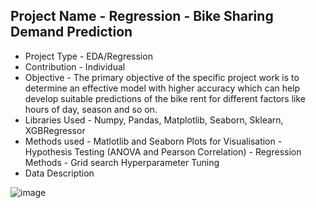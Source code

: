 ## Project Name - Regression - Bike Sharing Demand Prediction

- Project Type - EDA/Regression
- Contribution - Individual
- Objective - The primary objective of the specific project work is to determine an effective model with higher accuracy which can help develop suitable predictions of the bike rent for different factors like hours of day, season and so on.
- Libraries Used - Numpy, Pandas, Matplotlib, Seaborn, Sklearn, XGBRegressor
- Methods used - Matlotlib and Seaborn Plots for Visualisation
                - Hypothesis Testing (ANOVA and Pearson Correlation)
                - Regression Methods
                - Grid search Hyperparameter Tuning
- Data Description


![image](https://github.com/sm292/Bike-Sharing-Demand-Prediction/assets/107423426/ea3efbfe-35b5-4af3-b128-68d3767ff6b5)
